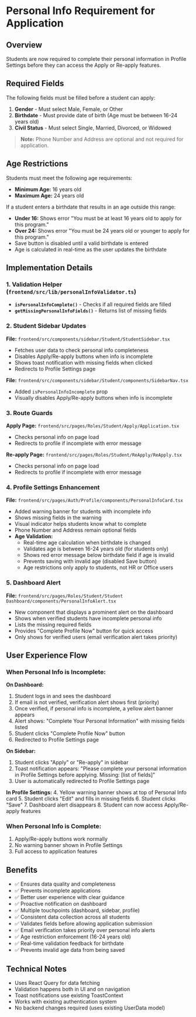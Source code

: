 # Personal Info Requirement for Application

## Overview

Students are now required to complete their personal information in Profile Settings before they can access the Apply or Re-apply features.

## Required Fields

The following fields must be filled before a student can apply:

1. **Gender** - Must select Male, Female, or Other
2. **Birthdate** - Must provide date of birth (Age must be between 16-24 years old)
3. **Civil Status** - Must select Single, Married, Divorced, or Widowed

> **Note:** Phone Number and Address are optional and not required for application.

## Age Restrictions

Students must meet the following age requirements:

- **Minimum Age:** 16 years old
- **Maximum Age:** 24 years old

If a student enters a birthdate that results in an age outside this range:

- **Under 16:** Shows error "You must be at least 16 years old to apply for this program."
- **Over 24:** Shows error "You must be 24 years old or younger to apply for this program."
- Save button is disabled until a valid birthdate is entered
- Age is calculated in real-time as the user updates the birthdate

## Implementation Details

### 1. Validation Helper (`frontend/src/lib/personalInfoValidator.ts`)

- **`isPersonalInfoComplete()`** - Checks if all required fields are filled
- **`getMissingPersonalInfoFields()`** - Returns list of missing fields

### 2. Student Sidebar Updates

**File:** `frontend/src/components/sidebar/Student/StudentSidebar.tsx`

- Fetches user data to check personal info completeness
- Disables Apply/Re-apply buttons when info is incomplete
- Shows toast notification with missing fields when clicked
- Redirects to Profile Settings page

**File:** `frontend/src/components/sidebar/Student/components/SidebarNav.tsx`

- Added `isPersonalInfoIncomplete` prop
- Visually disables Apply/Re-apply buttons when info is incomplete

### 3. Route Guards

**Apply Page:** `frontend/src/pages/Roles/Student/Apply/Application.tsx`

- Checks personal info on page load
- Redirects to profile if incomplete with error message

**Re-apply Page:** `frontend/src/pages/Roles/Student/ReApply/ReApply.tsx`

- Checks personal info on page load
- Redirects to profile if incomplete with error message

### 4. Profile Settings Enhancement

**File:** `frontend/src/pages/Auth/Profile/components/PersonalInfoCard.tsx`

- Added warning banner for students with incomplete info
- Shows missing fields in the warning
- Visual indicator helps students know what to complete
- Phone Number and Address remain optional fields
- **Age Validation:**
  - Real-time age calculation when birthdate is changed
  - Validates age is between 16-24 years old (for students only)
  - Shows red error message below birthdate field if age is invalid
  - Prevents saving with invalid age (disabled Save button)
  - Age restrictions only apply to students, not HR or Office users

### 5. Dashboard Alert

**File:** `frontend/src/pages/Roles/Student/Student Dashboard/components/PersonalInfoAlert.tsx`

- New component that displays a prominent alert on the dashboard
- Shows when verified students have incomplete personal info
- Lists the missing required fields
- Provides "Complete Profile Now" button for quick access
- Only shows for verified users (email verification alert takes priority)

## User Experience Flow

### When Personal Info is Incomplete:

**On Dashboard:**

1. Student logs in and sees the dashboard
2. If email is not verified, verification alert shows first (priority)
3. Once verified, if personal info is incomplete, a yellow alert banner appears
4. Alert shows: "Complete Your Personal Information" with missing fields listed
5. Student clicks "Complete Profile Now" button
6. Redirected to Profile Settings page

**On Sidebar:**

1. Student clicks "Apply" or "Re-apply" in sidebar
2. Toast notification appears: "Please complete your personal information in Profile Settings before applying. Missing: [list of fields]"
3. User is automatically redirected to Profile Settings page

**In Profile Settings:** 4. Yellow warning banner shows at top of Personal Info card 5. Student clicks "Edit" and fills in missing fields 6. Student clicks "Save" 7. Dashboard alert disappears 8. Student can now access Apply/Re-apply features

### When Personal Info is Complete:

1. Apply/Re-apply buttons work normally
2. No warning banner shown in Profile Settings
3. Full access to application features

## Benefits

- ✅ Ensures data quality and completeness
- ✅ Prevents incomplete applications
- ✅ Better user experience with clear guidance
- ✅ Proactive notification on dashboard
- ✅ Multiple touchpoints (dashboard, sidebar, profile)
- ✅ Consistent data collection across all students
- ✅ Validates fields before allowing application submission
- ✅ Email verification takes priority over personal info alerts
- ✅ Age restriction enforcement (16-24 years old)
- ✅ Real-time validation feedback for birthdate
- ✅ Prevents invalid age data from being saved

## Technical Notes

- Uses React Query for data fetching
- Validation happens both in UI and on navigation
- Toast notifications use existing ToastContext
- Works with existing authentication system
- No backend changes required (uses existing UserData model)
